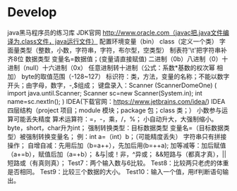 # Develop
java黑马程序员的练习库
JDK官网	http://www.oracle.com（javac把.java文件编译为.class文件，java运行文件）
配置环境变量（bin）
class（定义一个类）
字面量类型（整数，小数，字符串，字符，布尔型，空类型）
制表符'\t'把字符串补齐8位
数据类型 变量名=数据值；(变量请直接赋值)
二进制（0b）八进制（0）十进制（null）十六进制（0x）
任意进制转十进制（公式：系数*基数的权次幂 相加）
byte的取值范围（-128~127）
标识符：类，方法，变量的名称；不能以数字开头；由字母，数字，-,$组成；
键盘录入：Scanner (ScannerDomeOne)
(
import java.until.Scanner;
Scanner sc=new Scanner(System.in);
int name=sc.nextIn();
)
IDEA(下载官网：https://www.jetbrains.com/idea/)
IDEA四层结构（project 项目；module 模块；package 包；class 类；）
小数参与运算可能丢失精度
算术运算符：=，-，乘，/，%；
小自动升大，大强制缩小。
byte，short，char升为int；
强制转换类型：目标数据类型 变量名=（目标数据类型）被强制转换变量名；
例：int a=（int）b；（可能精度丢失）
字符串只有拼接操作；
自增自减：先用后加（b=a++），先加后用(b=++a);
加等减等：加后赋值（a+=b），赋值后加（a=+b）；
&与|或！非，^异或；
&&短路与（都真才真），||短路或（有真则真）；
Test7：两个输入数与6比较。
Test8：比较两只老虎的体重是否相同。
Test9：比较三个数据的大小。
Test10：输入一个值，用if判断语句输出。
